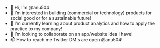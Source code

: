 - 👋 Hi, I’m @anu504
- 👀 I’m interested in building (commercial or technology) products for social good or for a sustainable future!
- 🌱 I’m currently learning about product analytics and how to apply the practice to my company!
- 💞️ I’m looking to collaborate on an app/website idea I have!
- 📫 How to reach me Twitter DM's are open @anu504!


